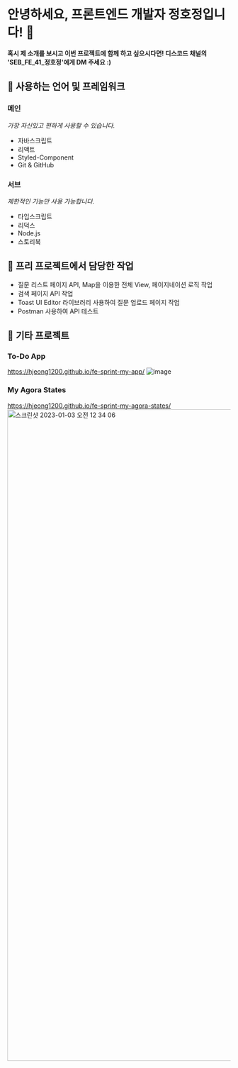 # 안녕하세요, 프론트엔드 개발자 정호정입니다! 👋
<b>혹시 제 소개를 보시고 이번 프로젝트에 함께 하고 싶으시다면! 디스코드 채널의 'SEB_FE_41_정호정'에게 DM 주세요 :)</b>
## 🚀 사용하는 언어 및 프레임워크
### 메인
<i>가장 자신있고 편하게 사용할 수 있습니다.</i>
- 자바스크립트
- 리액트
- Styled-Component
- Git & GitHub

### 서브
<i>제한적인 기능만 사용 가능합니다.</i>
- 타입스크립트
- 리덕스
- Node.js
- 스토리북
   
## 🚀 프리 프로젝트에서 담당한 작업
- 질문 리스트 페이지 API, Map을 이용한 전체 View, 페이지네이션 로직 작업
- 검색 페이지 API 작업
- Toast UI Editor 라이브러리 사용하여 질문 업로드 페이지 작업
- Postman 사용하여 API 테스트

## 🚀 기타 프로젝트
### To-Do App
https://hjeong1200.github.io/fe-sprint-my-app/
![image](https://user-images.githubusercontent.com/110910408/210251953-2e350497-13b7-48a4-84f3-e040379ee99b.png)

### My Agora States
https://hjeong1200.github.io/fe-sprint-my-agora-states/
<img width="1470" alt="스크린샷 2023-01-03 오전 12 34 06" src="https://user-images.githubusercontent.com/110910408/210252378-efffc510-6bac-4dde-afb0-9536c25ed38e.png">
